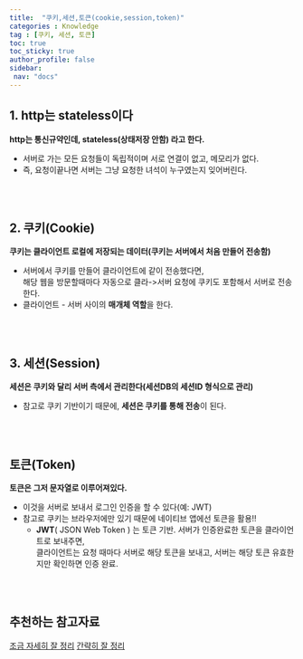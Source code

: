 ```yaml
---
title:  "쿠키,세션,토큰(cookie,session,token)"  
categories : Knowledge
tag : [쿠키, 세션, 토큰]  
toc: true  
toc_sticky: true  
author_profile: false  
sidebar:  
 nav: "docs"    
---
```




## 1. http는 stateless이다

**http는 통신규약인데, stateless(상태저장 안함) 라고 한다.**

* 서버로 가는 모든 요청들이 독립적이며 서로 연결이 없고, 메모리가 없다.
* 즉, 요청이끝나면 서버는 그냥 요청한 녀석이 누구였는지 잊어버린다.

<br><br>

## 2. 쿠키(Cookie)

**쿠키는 클라이언트 로컬에 저장되는 데이터(쿠키는 서버에서 처음 만들어 전송함)**

* 서버에서 쿠키를 만들어 클라이언트에 같이 전송했다면,  
  해당 웹을 방문할때마다 자동으로 클라->서버 요청에 쿠키도 포함해서 서버로 전송한다.
* 클라이언트 - 서버 사이의 **매개체 역할**을 한다.

<br><br>

## 3. 세션(Session)

**세션은 쿠키와 달리 서버 측에서 관리한다(세션DB의 세션ID 형식으로 관리)**

* 참고로 쿠키 기반이기 때문에, **세션은 쿠키를 통해 전송**이 된다.

<br><br>

## 토큰(Token)

**토큰은 그저 문자열로 이루어져있다.**

* 이것을 서버로 보내서 로그인 인증을 할 수 있다(예: JWT)
* 참고로 쿠키는 브라우저에만 있기 때문에 네이티브 앱에선 토큰을 활용!!
  * **JWT**( JSON Web Token ) 는 토큰 기반. 서버가 인증완료한 토큰을 클라이언트로 보내주면,  
    클라이언트는 요청 때마다 서버로 해당 토큰을 보내고, 서버는 해당 토큰 유효한지만 확인하면 인증 완료.

<br><br>

## 추천하는 참고자료

[조금 자세히 잘 정리](https://interconnection.tistory.com/74)
[간략히 잘 정리](https://www.youtube.com/watch?v=tosLBcAX1vk&list=PL7jH19IHhOLN4_YTF__6y3ongLcYCZtNL&index=8)

